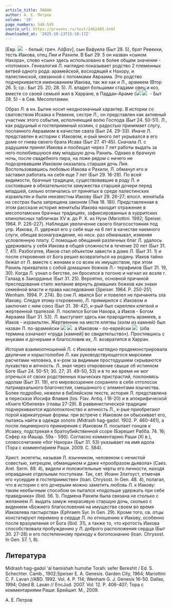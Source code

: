```yaml
---
article_title: ЛАВАН
author: А. Е. Петров
volume: '39'
page_numbers: 548-549
source_url: https://pravenc.ru/text/2462405.html
downloaded_at: '2025-10-13T15:18:17Z'
---
```


[Евр. ![](https://pravenc.ru/char/26062/laBan/image.png)  - белый; греч. Λάβαν], сын Вафуила (Быт 28. 5), брат Ревекки, тесть Иакова, отец Лии и Рахили. В Быт 29. 5 он назван «сыном Нахора», слово «сын» здесь использовано в более общем значении - «потомок». Генеалогия Л. наглядно показывает родство 2 племенных ветвей одного рода: арамейской, восходящей к Нахору, и палестинской, связанной с потомками Авраама. Это родство подчеркивается именованием Иакова, так же как и Л., арамеем (Втор 26. 5; ср.: Быт 25. 20; 28. 5). Л. владел большими стадами овец и коз, вместе со своей семьей жил в Харране, в Паддан-Араме (![](<https://pravenc.ru/char/26062/paddan /image.png>) ![](<https://pravenc.ru/char/26062/ x60x24rAm/image.png>)  - Быт 28. 5) - в Сев. Месопотамии.

Образ Л. в кн. Бытие носит неоднозначный характер. В истории со сватовством Исаака к Ревекке, сестре Л., он представлен как активный участник этого события, исполняющий волю Господа (Быт 24. 50-51). Л., как радушный и гостеприимный хозяин, с радостью принимает слугу, посланного Авраамом в качестве свата (Быт 24. 29-33). Иначе Л. представлен в истории с Иаковом, к-рый много лет укрывался в его доме от гнева своего брата Исава (Быт 27. 41-45). Сначала Л. с радушием принял Иакова и пообещал через 7 лет работы выдать за него полюбившуюся ему младшую дочь Рахиль. Однако в брачную ночь, после свадебного пира, на ложе рядом с ничего не подозревавшим Иаковом оказалась старшая дочь Лия. Воспользовавшись любовью Иакова к Рахили, Л. обманул его и заставил работать на себя еще 7 лет (Быт 29. 16-28). По всей видимости, брачные традиции, существовавшие в роду Л. и состоявшие в обязательности замужества старшей дочери перед младшей, сильно отличались от принятых в среде палестинских израильтян и были неизвестны Иакову (Быт 29. 26-27; впосл. женитьба на сестрах была запрещена законом (Лев 18. 18)). Представленная в этом рассказе история женитьбы Иакова находит отражение в месопотамских брачных традициях, зафиксированных в хурритских клинописных табличках XV в. до Р. Х. из Нузи (Mariottini. 1992; Speiser. 1964. P. 226-227). Наблюдая увеличение своего благосостояния под упр. Иакова, Л. удержал его у себя еще на 6 лет в качестве наемного слуги, обещав вознаграждение, но неск. раз обманывал, изменяя условленную плату. С помощью обещаний различных благ Л. удалось удерживать у себя Иакова в общей сложности в течение 20 лет (Быт 31. 7, 41). Разбогатев, Иаков стал объектом зависти в доме Л. (Быт 31. 1) и после откровения от Бога решил возвратиться на родину. Иаков тайно бежал от Л. вместе с женами и со всем их имуществом, при этом Рахиль прихватила с собой домашних божков Л.- терафимов (Быт 31. 19, 30). Когда Л. узнал о бегстве, он бросился в погоню и нагнал их возле г. Галаад в Заиорданье (Быт 31. 25). Вероятно, основной причиной преследования стало желание вернуть домашних божков как знаки семейной власти и права наследования (Speiser. 1964. P. 250-251; Wenham. 1994. P. 274). Во сне Л. явился Бог и повелел не причинять зла Иакову. Следуя этому откровению, Л. примирился с Иаковом и заключил с ним союз (Быт 31. 36-42), к-рый был скреплен клятвой и жертвенной трапезой: Л. поклялся Богом Нахора, а Иаков - Богом Авраама (Быт 31. 53). Л. выступает здесь как прародитель арамеев, а Иаков - израильтян. Жертвенник на месте клятвы (холм из камней) был назван Л. по-арамейски ![](<https://pravenc.ru/char/26062/yx26gar /image.png>) ![](<https://pravenc.ru/char/26062/ SAhadUtax60,/image.png>)  а Иаковом - по-еврейски ![](https://pravenc.ru/char/26062/galx7eed/image.png)  (оба термина означают «груда [камней] во свидетельство»). Простившись с внуками и дочерьми и благословив их, Л. возвратился в Харран.

История взаимоотношений Л. с Иаковом наглядно продемонстрировала двуличие и корыстолюбие Л. как руководствующегося мирскими расчетами человека, в к-ром за видимым простодушием скрываются лукавство и алчность. Л. знал через откровение свыше об истинном Боге (Быт 24. 50-51; 30. 27; 31. 49-50, 53) и в то же время не мог отречься от своих родственных языческих пристрастий, поклоняясь идолам (Быт 31. 19), его мировоззрение сохраняло в себе отголосок патpиapxaльного благочестия, смешанного с элементами язычества. Более подробно, нежели в библейском тексте, история Л. представлена в пересказе Иосифа Флавия (Ios. Flav. Antiq. I 16-20) и в апокрифической «Книге Юбилеев» (главы 27-29). В раввинистической традиции подчеркиваются идолопоклонство и алчность Л., к-рые приобретают порой карикатурные формы: при встрече с Иаковом он обыскивает его, пытаясь найти в одежде золото (Midrash hag-gadol. 1902. P. 460-461), а после лицемерного примирения с Иаковом Л. посылает гонцов к Исааку, подстрекая к братоубийственной ссоре (Бэрешит Рабба. 74. 16; Сэфер ха-Йашар. 59а - 59б). Согласно комментарию Раши (XI в.), словосочетание «бог Нахора» (Быт 31. 53) указывает на имя идола (Тора с комментарием Раши. 2009. С. 584).

Христ. экзегеты, называя Л. язычником, человеком с нечистой совестью, хитрецом, обманщиком и даже «прообразом дьявола» (Caes. Arel. Serm. 88. 4), видели и положительные черты его личности, находя оправдание отдельным поступкам. Так, свт. Иоанн Златоуст, отмечая его «усердие в гостеприимстве» (Ioan. Chrysost. In Gen. 48. 4), полагал, что в истории с его дочерьми можно заметить любовь Л. к Иакову: таким необычным способом он пытался «подольше удержать при себе праведника» (Ibid. 56. 1). Подмена Рахили была связана не столько с желанием Л. выдать замуж некрасивую старшую дочь, сколько с видением «Божиего благословения на имуществе своем во время Иаковлева пастырства» (Ephraem Syr. In Gen. 29). Кроме того, св. отцы констатируют перемену в сердце Л. по отношению к Иакову, особенно после вразумления от Бога (Ibid. 31), а также то, что кротость Иакова способствовала пробуждению у Л. доброго расположения сердца (Быт 30. 27-28) и его постепенному приходу к богопознанию (Ioan. Chrysost. In Gen. 57. 1, 8).

## Литература

Midrash hag-gadol ‘al hamishah humshe Torah: sefer Bereshit / Ed. S. Schechter. Camb., 1902;Speiser E. A. Genesis. Garden City, 1964; Mariottini C. F. Lavan //ABD. 1992. Vol. 4. P. 114; Wenham G. J. Genesis 16-50. Dallas, 1994; Oded B. Lavan // EncJud. 2007. Vol. 12. P. 406-407; Тора с комментариями Раши: Брейшит. М., 2009.

А. Е. Петров
